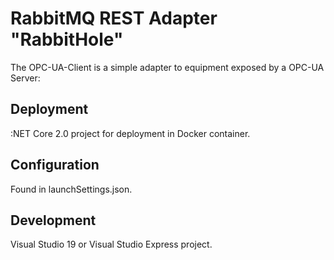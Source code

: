 # RabbitMQ REST Adapter "RabbitHole"


The OPC-UA-Client is a simple adapter to equipment exposed by a OPC-UA Server:


## Deployment 

:NET Core 2.0 project for deployment in Docker container.

## Configuration

Found in launchSettings.json.

## Development

Visual Studio 19 or Visual Studio Express project.


